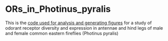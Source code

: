 # ORs_in_Photinus_pyralis
This is the [code used for analysis and generating figures](https://selower.github.io/ORs_in_Photinus_pyralis/) for a study of odorant receptor diversity and expression in antennae and hind legs of male and female common eastern fireflies (Photinus pyralis)
